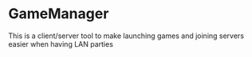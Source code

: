 # GameManager

This is a client/server tool to make launching games and joining servers easier when having LAN parties
